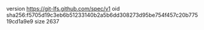 version https://git-lfs.github.com/spec/v1
oid sha256:f5705d19c3eb6b51233140b2a5b6dd308273d95be754f457c20b77519cd1a9e9
size 2637
